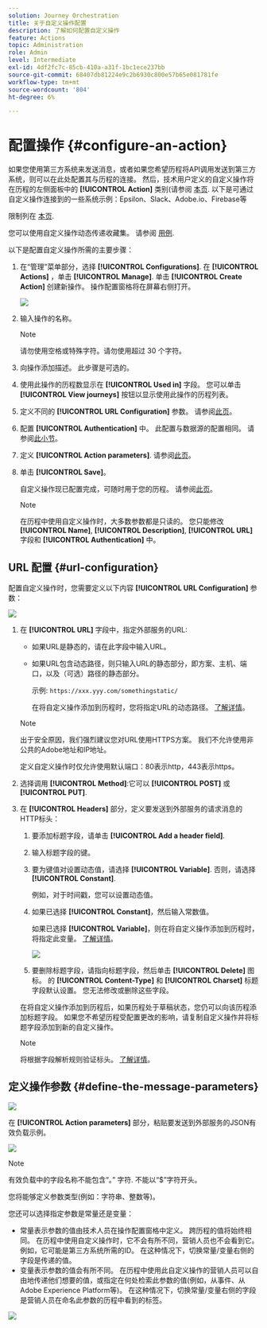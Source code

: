 ```yaml
---
solution: Journey Orchestration
title: 关于自定义操作配置
description: 了解如何配置自定义操作
feature: Actions
topic: Administration
role: Admin
level: Intermediate
exl-id: 4df2fc7c-85cb-410a-a31f-1bc1ece237bb
source-git-commit: 68407db81224e9c2b6930c800e57b65e081781fe
workflow-type: tm+mt
source-wordcount: '804'
ht-degree: 6%

---
```


# 配置操作 {#configure-an-action}

如果您使用第三方系统来发送消息，或者如果您希望历程将API调用发送到第三方系统，则可以在此处配置其与历程的连接。 然后，技术用户定义的自定义操作将在历程的左侧面板中的 **[!UICONTROL Action]** 类别(请参阅 [本页](../building-journeys/about-journey-activities.md#action-activities). 以下是可通过自定义操作连接到的一些系统示例：Epsilon、Slack、Adobe.io、Firebase等

限制列在 [本页](../start/limitations.md).

您可以使用自定义操作动态传递收藏集。 请参阅 [用例](../building-journeys/collections.md).

以下是配置自定义操作所需的主要步骤：

1. 在“管理”菜单部分，选择 **[!UICONTROL Configurations]**. 在  **[!UICONTROL Actions]** ，单击 **[!UICONTROL Manage]**. 单击 **[!UICONTROL Create Action]** 创建新操作。 操作配置窗格将在屏幕右侧打开。

   ![](../assets/custom2.png)

1. 输入操作的名称。

   >[!NOTE]
   >
   >请勿使用空格或特殊字符。请勿使用超过 30 个字符。

1. 向操作添加描述。 此步骤是可选的。
1. 使用此操作的历程数显示在 **[!UICONTROL Used in]** 字段。 您可以单击 **[!UICONTROL View journeys]** 按钮以显示使用此操作的历程列表。
1. 定义不同的 **[!UICONTROL URL Configuration]** 参数。 请参阅[此页](../action/about-custom-action-configuration.md#url-configuration)。
1. 配置 **[!UICONTROL Authentication]** 中。 此配置与数据源的配置相同。  请参阅[此小节](../datasource/external-data-sources.md#custom-authentication-mode)。
1. 定义 **[!UICONTROL Action parameters]**. 请参阅[此页](../action/about-custom-action-configuration.md#define-the-message-parameters)。
1. 单击 **[!UICONTROL Save]**。

   自定义操作现已配置完成，可随时用于您的历程。 请参阅[此页](../building-journeys/about-journey-activities.md#action-activities)。

   >[!NOTE]
   >
   >在历程中使用自定义操作时，大多数参数都是只读的。 您只能修改 **[!UICONTROL Name]**, **[!UICONTROL Description]**, **[!UICONTROL URL]** 字段和 **[!UICONTROL Authentication]** 中。

## URL 配置 {#url-configuration}

配置自定义操作时，您需要定义以下内容 **[!UICONTROL URL Configuration]** 参数：

![](../assets/journeyurlconfiguration.png)

1. 在 **[!UICONTROL URL]** 字段中，指定外部服务的URL:

   * 如果URL是静态的，请在此字段中输入URL。

   * 如果URL包含动态路径，则只输入URL的静态部分，即方案、主机、端口，以及（可选）路径的静态部分。

      示例: `https://xxx.yyy.com/somethingstatic/`

      在将自定义操作添加到历程时，您将指定URL的动态路径。 [了解详情](../building-journeys/using-custom-actions.md)。
   >[!NOTE]
   >
   >出于安全原因，我们强烈建议您对URL使用HTTPS方案。 我们不允许使用非公共的Adobe地址和IP地址。
   >
   >定义自定义操作时仅允许使用默认端口：80表示http，443表示https。

1. 选择调用 **[!UICONTROL Method]**:它可以 **[!UICONTROL POST]** 或 **[!UICONTROL PUT]**.
1. 在 **[!UICONTROL Headers]** 部分，定义要发送到外部服务的请求消息的HTTP标头：
   1. 要添加标题字段，请单击 **[!UICONTROL Add a header field]**.
   1. 输入标题字段的键。
   1. 要为键值对设置动态值，请选择 **[!UICONTROL Variable]**. 否则，请选择 **[!UICONTROL Constant]**.

      例如，对于时间戳，您可以设置动态值。

   1. 如果已选择 **[!UICONTROL Constant]**，然后输入常数值。

      如果已选择 **[!UICONTROL Variable]**，则在将自定义操作添加到历程时，将指定此变量。 [了解详情](../building-journeys/using-custom-actions.md)。

      ![](../assets/journeyurlconfiguration2.png)

   1. 要删除标题字段，请指向标题字段，然后单击 **[!UICONTROL Delete]** 图标。
   的 **[!UICONTROL Content-Type]** 和 **[!UICONTROL Charset]** 标题字段默认设置。 您无法修改或删除这些字段。

   在将自定义操作添加到历程后，如果历程处于草稿状态，您仍可以向该历程添加标题字段。 如果您不希望历程受配置更改的影响，请复制自定义操作并将标题字段添加到新的自定义操作。

   >[!NOTE]
   >
   >将根据字段解析规则验证标头。 [了解详情](https://tools.ietf.org/html/rfc7230#section-3.2.4)。

## 定义操作参数 {#define-the-message-parameters}

![](../assets/messageparameterssection.png)

在 **[!UICONTROL Action parameters]** 部分，粘贴要发送到外部服务的JSON有效负载示例。

![](../assets/customactionpayloadmessage.png)

>[!NOTE]
>
>有效负载中的字段名称不能包含“。” 字符. 不能以“$”字符开头。

您将能够定义参数类型(例如：字符串、整数等)。

您还可以选择指定参数是常量还是变量：

* 常量表示参数的值由技术人员在操作配置窗格中定义。 跨历程的值将始终相同。 在历程中使用自定义操作时，它不会有所不同，营销人员也不会看到它。 例如，它可能是第三方系统所需的ID。 在这种情况下，切换常量/变量右侧的字段是传递的值。
* 变量表示参数的值会有所不同。 在历程中使用此自定义操作的营销人员可以自由地传递他们想要的值，或指定在何处检索此参数的值(例如，从事件、从Adobe Experience Platform等)。 在这种情况下，切换常量/变量右侧的字段是营销人员在命名此参数的历程中看到的标签。

![](../assets/customactionpayloadmessage2.png)

